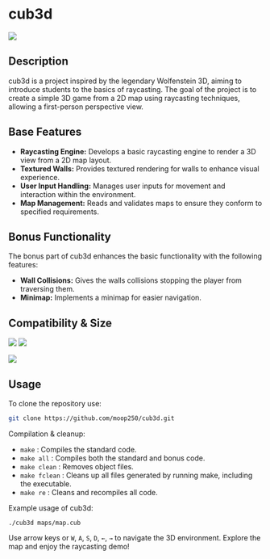 # cub3d
![](https://img.shields.io/badge/110%2F100-brightgreen)

## Description

cub3d is a project inspired by the legendary Wolfenstein 3D, aiming to introduce students to the basics of raycasting. The goal of the project is to create a simple 3D game from a 2D map using raycasting techniques, allowing a first-person perspective view.

## Base Features

- **Raycasting Engine:** Develops a basic raycasting engine to render a 3D view from a 2D map layout.
- **Textured Walls:** Provides textured rendering for walls to enhance visual experience.
- **User Input Handling:** Manages user inputs for movement and interaction within the environment.
- **Map Management:** Reads and validates maps to ensure they conform to specified requirements.

## Bonus Functionality

The bonus part of cub3d enhances the basic functionality with the following features:

- **Wall Collisions:** Gives the walls collisions stopping the player from traversing them. 
- **Minimap:** Implements a minimap for easier navigation.

## Compatibility & Size

![](https://img.shields.io/badge/Linux-0a97f5?style=for-the-badge&logo=linux&logoColor=white)
![](	https://img.shields.io/badge/mac%20os%20(in%20theory)-000000?style=for-the-badge&logo=apple&logoColor=white)

![](https://img.shields.io/github/languages/code-size/moop250/cub3d?color=5BCFFF)

## Usage 

To clone the repository use:
```bash
git clone https://github.com/moop250/cub3d.git
```
Compilation & cleanup:

- `make` : Compiles the standard code.
- `make all` : Compiles both the standard and bonus code.
- `make clean` : Removes object files.
- `make fclean` : Cleans up all files generated by running make, including the executable.
- `make re` : Cleans and recompiles all code.

Example usage of cub3d:
```
./cub3d maps/map.cub
```
Use arrow keys or `W`, `A`, `S`, `D`, `←`, `→` to navigate the 3D environment. Explore the map and enjoy the raycasting demo!
